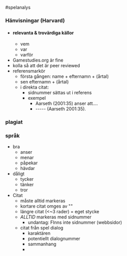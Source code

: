 #spelanalys

### Hänvisningar (Harvard)
- #### relevanta & trovärdiga källor
	- vem
	- var
	- varför
- Gamestudies.org är fine
- kolla så att det är peer reviewed
- referensmarkör
	- första gången: name + efternamn + (årtal)
	- sen efternamn + (årtal)
	- i direkta citat:
		- sidnummer sättas ut i referens
		- exempel
			- Aarseth (2001:35) anser att....
			- ----- (Aarseth 2001:35).
### plagiat

### språk
- bra
	- anser
	- menar
	- påpekar 
	- hävdar
- dåligt
	- tycker
	- tänker
	- tror
- Citat
	- måste alltid markeras
	- kortare citat omges av ""
	- längre citat (<~3 rader) = eget stycke
	- *ALLTID* markeras med sidnummer
		- undantag: FInns inte sidnummer (webbsidor)
	- citat från spel dialog
		- karaktären
		- potentiellt dialognummer
		- sammanhang
		- 